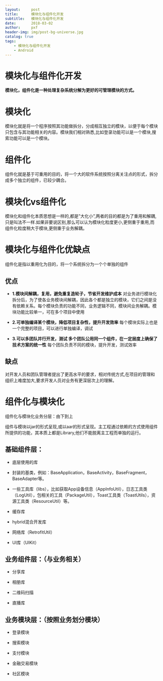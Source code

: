 ```yaml
---
layout:     post
title:      模块化与组件化开发
subtitle:   模块化与组件化开发
date:       2018-03-02
author:     pxf
header-img: img/post-bg-universe.jpg
catalog: true
tags:
    - 模块化与组件化开发
    - Android
---
```

模块化与组件化开发
===

**模块化，组件化是一种处理复杂系统分解为更好的可管理模块的方式。**

# 模块化
模块化就是将一个程序按照其功能做拆分，分成相互独立的模块，以便于每个模块只包含与其功能相关的内容。模块我们相对熟悉,比如登录功能可以是一个模块,搜索功能可以是一个模块。

# 组件化
组件化就是基于可重用的目的，将一个大的软件系统按照分离关注点的形式，拆分成多个独立的组件，已较少耦合。

# 模块化vs组件化
模块化和组件化本质思想是一样的,都是”大化小”,两者的目的都是为了重用和解耦,只是叫法不一样.如果非要说区别,那么可以认为模块化粒度更小,更侧重于重用,而组件化粒度稍大于模块,更侧重于业务解耦。

# 模块化与组件化优缺点

组件化是指以重用化为目的，将一个系统拆分为一个个单独的组件

## 优点
*   **1.模块间解耦，复用，避免重复造轮子，节省开发维护成本**
对业务进行模块化拆分后，为了使各业务模块间解耦，因此各个都是独立的模块，它们之间是没有依赖关系。每个模块负责的功能不同，业务逻辑不同，模块间业务解耦。模块功能比较单一，可在多个项目中使用

*   **2.可单独编译某个模块，降低项目复杂性，提升开发效率**
每个模块实际上也是一个完整的项目，可以进行单独编译，调试

*   **3.可以多团队并行开发，测试 多个团队公用同一个组件，在一定层度上确保了技术方案的统一性**
 每个团队负责不同的模块，提升开发，测试效率

## 缺点
对开发人员和团队管理者提出了更高水平的要求，相对传统方式,在项目的管理和组织上难度加大,要求开发人员对业务有更深层次上的理解。

# 组件化与模块化

组件化与模块化业务分层：由下到上

组件与模块以jar的形式呈现,或以aar的形式呈现。主工程通过依赖的方式使用组件所提供的功能，其本质上都是Library,他们不能脱离主工程而单独的运行。

## 基础组件层：

* 底层使用的库

* 封装的基类，例如：BaseApplication，BaseActivity，BaseFragment，BaseAdapter等。

* 一些工具库（libs），比如获取App设备信息（AppInfoUtil），日志工具类（LogUtil），包相关的工具（PackageUtil），Toast工具类（ToastUtils），资源工具类（ResourceUtil）等。

* 缓存库

* hybrid混合开发库

* 网络库（RetrofitUtil）

* UI库（UIKit）

## 业务组件层：（与业务相关）

* 分享库

* 相册库

* 二维码扫描

* 直播库

## 业务模块层：（按照业务划分模块）
* 登录模块

* 搜索模块

* 支付模块

* 金融交易模块

* 社区模块



